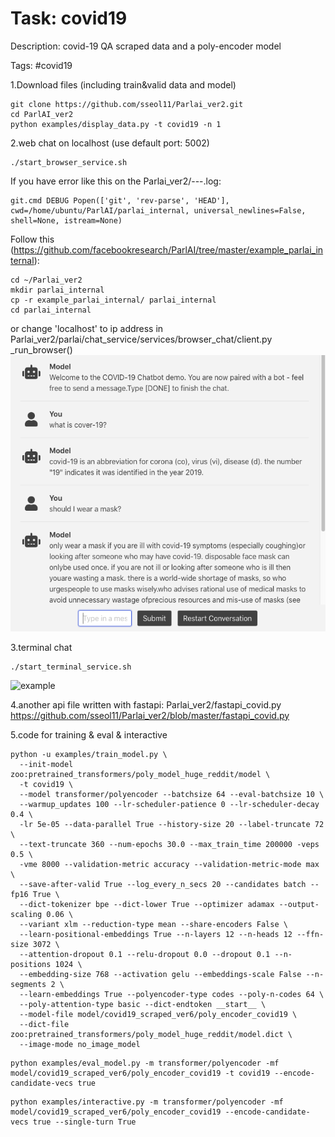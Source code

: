 Task: covid19
==============
Description: covid-19 QA scraped data and a poly-encoder model

Tags: #covid19


1.Download files (including train&valid data and model)
```
git clone https://github.com/sseol11/Parlai_ver2.git
cd ParlAI_ver2
python examples/display_data.py -t covid19 -n 1
```

2.web chat on localhost (use default port: 5002)
```
./start_browser_service.sh
```
If you have error like this on the Parlai_ver2/---.log:
```
git.cmd DEBUG Popen(['git', 'rev-parse', 'HEAD'], cwd=/home/ubuntu/ParlAI/parlai_internal, universal_newlines=False, shell=None, istream=None)
```
Follow this (https://github.com/facebookresearch/ParlAI/tree/master/example_parlai_internal):
```
cd ~/Parlai_ver2
mkdir parlai_internal
cp -r example_parlai_internal/ parlai_internal
cd parlai_internal
```

or change 'localhost' to ip address in Parlai_ver2/parlai/chat_service/services/browser_chat/client.py _run_browser()
![example](https://github.com/qli74/ParlAI/blob/master/cov1.png)


3.terminal chat
```
./start_terminal_service.sh
```
![example](https://github.com/sseol11/Parlai_ver2/blob/master/cov_terminal.png)


4.another api file written with fastapi: Parlai_ver2/fastapi_covid.py\
https://github.com/sseol11/Parlai_ver2/blob/master/fastapi_covid.py

5.code for training & eval & interactive
```
python -u examples/train_model.py \
  --init-model zoo:pretrained_transformers/poly_model_huge_reddit/model \
  -t covid19 \
  --model transformer/polyencoder --batchsize 64 --eval-batchsize 10 \
  --warmup_updates 100 --lr-scheduler-patience 0 --lr-scheduler-decay 0.4 \
  -lr 5e-05 --data-parallel True --history-size 20 --label-truncate 72 \
  --text-truncate 360 --num-epochs 30.0 --max_train_time 200000 -veps 0.5 \
  -vme 8000 --validation-metric accuracy --validation-metric-mode max \
  --save-after-valid True --log_every_n_secs 20 --candidates batch --fp16 True \
  --dict-tokenizer bpe --dict-lower True --optimizer adamax --output-scaling 0.06 \
  --variant xlm --reduction-type mean --share-encoders False \
  --learn-positional-embeddings True --n-layers 12 --n-heads 12 --ffn-size 3072 \
  --attention-dropout 0.1 --relu-dropout 0.0 --dropout 0.1 --n-positions 1024 \
  --embedding-size 768 --activation gelu --embeddings-scale False --n-segments 2 \
  --learn-embeddings True --polyencoder-type codes --poly-n-codes 64 \
  --poly-attention-type basic --dict-endtoken __start__ \
  --model-file model/covid19_scraped_ver6/poly_encoder_covid19 \
  --dict-file zoo:pretrained_transformers/poly_model_huge_reddit/model.dict \
  --image-mode no_image_model
```
```
python examples/eval_model.py -m transformer/polyencoder -mf model/covid19_scraped_ver6/poly_encoder_covid19 -t covid19 --encode-candidate-vecs true  
```
```
python examples/interactive.py -m transformer/polyencoder -mf model/covid19_scraped_ver6/poly_encoder_covid19 --encode-candidate-vecs true --single-turn True
```
